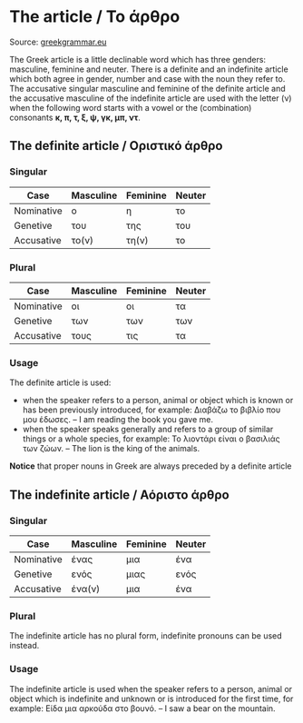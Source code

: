 # The article / Το άρθρο

Source: [greekgrammar.eu](https://www.greekgrammar.eu/pdffiles/article.pdf)

The Greek article is a little declinable word which has three genders: masculine, feminine and neuter.
There is a definite and an indefinite article which both agree in gender, number and case with the noun they refer to. The accusative singular masculine and feminine of the definite article and the accusative masculine of the indefinite article are used with the letter (ν) when the following word starts with a vowel or the (combination) consonants __κ, π, τ, ξ, ψ, γκ, μπ, ντ__.

## The definite article / Οριστικό άρθρο
### Singular

|    Case    | Masculine | Feminine | Neuter |
|    ----    |    ----   |   ----   |  ----  |
| Nominative |     ο     |    η     | το     |
| Genetive   |    του    |   της    | του    |
| Accusative |   το(ν)   |  τη(ν)   | το     |

### Plural

|    Case    | Masculine | Feminine | Neuter |
|    ----    |    ----   |   ----   |  ----  |
| Nominative | οι        | οι       | τα     |
| Genetive   | των       | των      | των    |
| Accusative | τους      | τις      | τα     |

### Usage
The definite article is used:
 * when the speaker refers to a person, animal or object which is known or has been previously introduced, for example: Διαβάζω το βιβλίο που μου έδωσες. – I am reading the book you gave me.
 * when the speaker speaks generally and refers to a group of similar things or a whole species, for example: Το λιοντάρι είναι ο βασιλιάς των ζώων. – The lion is the king of the animals.

__Notice__ that proper nouns in Greek are always preceded by a definite article

##  The indefinite article / Αόριστο άρθρο
### Singular

|    Case    | Masculine | Feminine | Neuter |
|    ----    |    ----   |   ----   |  ----  |
| Nominative | ένας      |  μια     | ένα    |
| Genetive   | ενός      |  μιας    | ενός   |
| Accusative | ένα(ν)    |  μια     | ένα    |

### Plural
The indefinite article has no plural form, indefinite pronouns can be used instead.

### Usage
The indefinite article is used when the speaker refers to a person, animal or object which is indefinite and unknown or is introduced for the first time, for example: Είδα μια αρκούδα στο βουνό. – I saw a bear on the mountain.